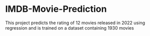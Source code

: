 # IMDB-Movie-Prediction
This project predicts the rating of 12 movies released in 2022 using regression  and is trained on a dataset containing 1930 movies
